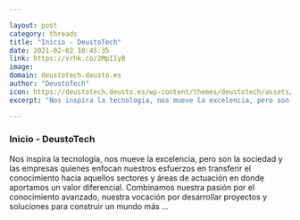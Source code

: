 ```yaml
---

layout: post
category: threads
title: "Inicio - DeustoTech"
date: 2021-02-02 10:45:35
link: https://vrhk.co/2MpIIyB
image: 
domain: deustotech.deusto.es
author: "DeustoTech"
icon: https://deustotech.deusto.es/wp-content/themes/deustotech/assets/images/favicon/apple-icon-57x57.png
excerpt: "Nos inspira la tecnología, nos mueve la excelencia, pero son la sociedad y las empresas quienes enfocan nuestros esfuerzos en transferir el conocimiento hacia aquellos sectores y áreas de actuación en donde aportamos un valor diferencial. Combinamos nuestra pasión por el conocimiento avanzado, nuestra vocación por desarrollar proyectos y soluciones para construir un mundo más …"

---
```


### Inicio - DeustoTech

Nos inspira la tecnología, nos mueve la excelencia, pero son la sociedad y las empresas quienes enfocan nuestros esfuerzos en transferir el conocimiento hacia aquellos sectores y áreas de actuación en donde aportamos un valor diferencial. Combinamos nuestra pasión por el conocimiento avanzado, nuestra vocación por desarrollar proyectos y soluciones para construir un mundo más …